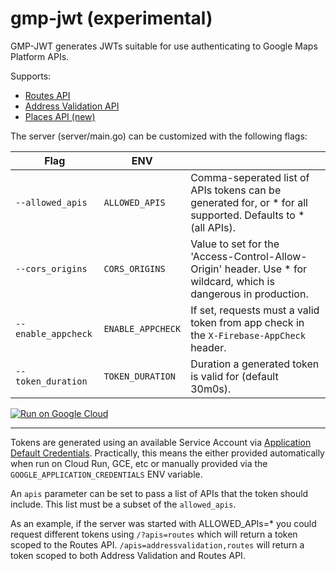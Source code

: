 # gmp-jwt (experimental)

GMP-JWT generates JWTs suitable for use authenticating to Google Maps Platform APIs.

Supports:

* [Routes API](https://developers.google.com/maps/documentation/routes)
* [Address Validation API](https://developers.google.com/maps/documentation/address-validation)
* [Places API (new)](https://developers.google.com/maps/documentation/places/web-service/text-search)

The server (server/main.go) can be customized with the following flags:

| Flag               | ENV               | |
|--------------------|-------------------|-|
| `--allowed_apis`   | `ALLOWED_APIS`    | Comma-seperated list of APIs tokens can be generated for, or * for all supported. Defaults to * (all APIs).       |
| `--cors_origins`   | `CORS_ORIGINS`    | Value to set for the 'Access-Control-Allow-Origin' header.  Use * for wildcard, which is dangerous in production. |
| `--enable_appcheck`| `ENABLE_APPCHECK` | If set, requests must a valid token from app check in the `X-Firebase-AppCheck` header.                           |
| `--token_duration` | `TOKEN_DURATION`  | Duration a generated token is valid for (default 30m0s).                                                          |

[![Run on Google Cloud](https://deploy.cloud.run/button.svg)](https://deploy.cloud.run)

------

Tokens are generated using an available Service Account via [Application Default Credentials](https://cloud.google.com/docs/authentication/provide-credentials-adc).
Practically, this means the either provided automatically when run on Cloud Run, GCE, etc
or manually provided via the `GOOGLE_APPLICATION_CREDENTIALS` ENV variable.

An `apis` parameter can be set to pass a list of APIs that the token should include. This list must be a subset of the `allowed_apis`.

As an example, if the server was started with ALLOWED_APIs=* you could request different tokens using `/?apis=routes` which will return a
token scoped to the Routes API. `/apis=addressvalidation,routes` will return a token scoped to both Address Validation and Routes API.
